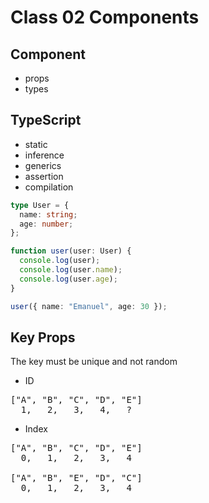 # Class 02 Components

## Component

- props
- types

## TypeScript

- static
- inference
- generics
- assertion
- compilation

```ts
type User = {
  name: string;
  age: number;
};

function user(user: User) {
  console.log(user);
  console.log(user.name);
  console.log(user.age);
}

user({ name: "Emanuel", age: 30 });
```

## Key Props

The key must be unique and not random

- ID

<pre>
["A", "B", "C", "D", "E"]
  1,   2,   3,   4,   ?
</pre>

- Index

<pre>
["A", "B", "C", "D", "E"]
  0,   1,   2,   3,   4

["A", "B", "E", "D", "C"]
  0,   1,   2,   3,   4
</pre>
